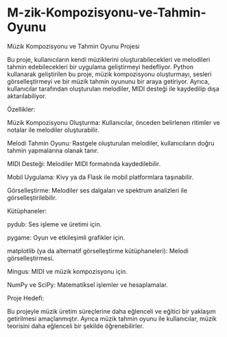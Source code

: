 # M-zik-Kompozisyonu-ve-Tahmin-Oyunu
Müzik Kompozisyonu ve Tahmin Oyunu Projesi

Bu proje, kullanıcıların kendi müziklerini oluşturabilecekleri ve melodileri tahmin edebilecekleri bir uygulama geliştirmeyi hedefliyor. Python kullanarak geliştirilen bu proje, müzik kompozisyonu oluşturmayı, sesleri görselleştirmeyi ve bir müzik tahmin oyununu bir araya getiriyor. Ayrıca, kullanıcılar tarafından oluşturulan melodiler, MIDI desteği ile kaydedilip dışa aktarılabiliyor.

Özellikler:

Müzik Kompozisyonu Oluşturma: Kullanıcılar, önceden belirlenen ritimler ve notalar ile melodiler oluşturabilir.

Melodi Tahmin Oyunu: Rastgele oluşturulan melodiler, kullanıcıların doğru tahmin yapmalarına olanak tanır.

MIDI Desteği: Melodiler MIDI formatında kaydedilebilir.

Mobil Uygulama: Kivy ya da Flask ile mobil platformlara taşınabilir.

Görselleştirme: Melodiler ses dalgaları ve spektrum analizleri ile görselleştirilebilir.


Kütüphaneler:

pydub: Ses işleme ve üretimi için.

pygame: Oyun ve etkileşimli grafikler için.

matplotlib (ya da alternatif görselleştirme kütüphaneleri): Melodi görselleştirmesi.

Mingus: MIDI ve müzik kompozisyonu için.

NumPy ve SciPy: Matematiksel işlemler ve hesaplamalar.


Proje Hedefi:

Bu projeyle müzik üretim süreçlerine daha eğlenceli ve eğitici bir yaklaşım getirilmesi amaçlanmıştır. Ayrıca müzik tahmin oyunu ile kullanıcılar, müzik teorisini daha eğlenceli bir şekilde öğrenebilirler.
